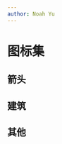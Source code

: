 ```yaml
---
author: Noah Yu
---
```


# 图标集

## 箭头
<IconsArrow />

## 建筑

<IconsBuilding />

## 其他

<IconsOther />
